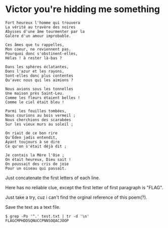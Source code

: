 # **Victor you're hidding me something**

```
Fort heureux l'homme qui trouvera
La vérité au travère des noires
Abysses d'une âme tourmenter par la
Galère d'un amour improbable.

Ces âmes que tu rappelles,
Mon coeur, ne reviennent pas.
Pourquoi donc s'obstinent-elles,
Hélas ! à rester là-bas ?

Dans les sphères éclatantes,
Dans l'azur et les rayons,
Sont-elles donc plus contentes
Qu'avec nous qui les aimions ?

Nous avions sous les tonnelles
Une maison près Saint-Leu.
Comme les fleurs étaient belles !
Comme le ciel était bleu !

Parmi les feuilles tombées,
Nous courions au bois vermeil ;
Nous cherchions des scarabées
Sur les vieux murs au soleil ;

On riait de ce bon rire
Qu'Éden jadis entendit,
Ayant toujours à se dire
Ce qu'on s'était déjà dit ;

Je contais la Mère l'Oie ;
On était heureux, Dieu sait !
On poussait des cris de joie
Pour un oiseau qui passait.
```

Just concatenate the first letters of each line.

Here has no reliable clue, except the first letter of first paragraph is "FLAG".

Just take a try, cuz i can't find the orginal reference of this poem(?).

Save the text as a text file.
```shell=
$ grep -Po '^.' test.txt | tr -d '\n'
FLAGCMPHDDSQNUCCPNNSOQACJOOP
```


